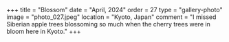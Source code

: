 +++
title = "Blossom"
date = "April, 2024"
order = 27
type = "gallery-photo"
image = "photo_027.jpeg"
location = "Kyoto, Japan"
comment = "I missed Siberian apple trees blossoming so much when the cherry trees were in bloom here in Kyoto."
+++
